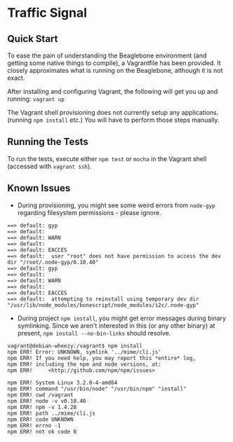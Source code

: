 # Traffic Signal

## Quick Start

To ease the pain of understanding the Beaglebone environment (and getting some native things to compile), a Vagrantfile has been provided. It closely approximates what is running on the Beaglebone, although it is not exact.

After installing and configuring Vagrant, the following will get you up and running:
`vagrant up`

The Vagrant shell provisioning does not currently setup any applications. (running `npm install` etc.) You will have to perform those steps manually.

## Running the Tests

To run the tests, execute either `npm test` or `mocha` in the Vagrant shell (accessed with `vagrant ssh`).

## Known Issues

- During provisioning, you might see some weird errors from `node-gyp` regarding filesystem permissions - please ignore.

```
==> default: gyp
==> default:
==> default: WARN
==> default:
==> default: EACCES
==> default:  user "root" does not have permission to access the dev dir "/root/.node-gyp/0.10.40"
==> default: gyp
==> default:
==> default: WARN
==> default:
==> default: EACCES
==> default:  attempting to reinstall using temporary dev dir "/usr/lib/node_modules/bonescript/node_modules/i2c/.node-gyp"
```

- During project `npm install`, you might get error messages during binary symlinking. Since we aren't interested in this (or any other binary) at present, `npm install --no-bin-links` should resolve.

```
vagrant@debian-wheezy:/vagrant$ npm install
npm ERR! Error: UNKNOWN, symlink '../mime/cli.js'
npm ERR! If you need help, you may report this *entire* log,
npm ERR! including the npm and node versions, at:
npm ERR!     <http://github.com/npm/npm/issues>

npm ERR! System Linux 3.2.0-4-amd64
npm ERR! command "/usr/bin/node" "/usr/bin/npm" "install"
npm ERR! cwd /vagrant
npm ERR! node -v v0.10.40
npm ERR! npm -v 1.4.28
npm ERR! path ../mime/cli.js
npm ERR! code UNKNOWN
npm ERR! errno -1
npm ERR! not ok code 0
```

